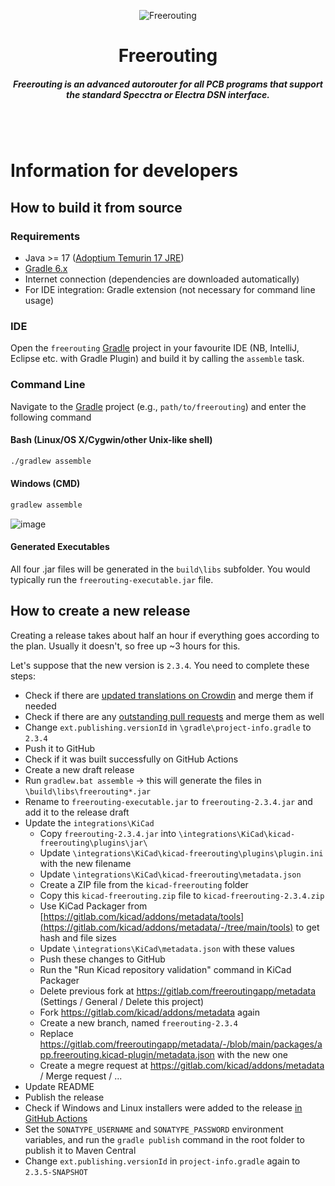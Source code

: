 <p align="center">
<img src="https://raw.githubusercontent.com/freerouting/freerouting/master/design/social_preview/freerouting_social_preview_1280x960_v2.png" alt="Freerouting" title="Freerouting" align="center">
</p>
<h1 align="center">Freerouting</h1>
<h5 align="center">Freerouting is an advanced autorouter for all PCB programs that support the standard Specctra or Electra DSN interface.</h5>

<br/>
<br/>

# Information for developers

## How to build it from source

### Requirements

- Java >= 17 ([Adoptium Temurin 17 JRE](https://adoptium.net/temurin/releases/))
- [Gradle 6.x](https://gradle.org/releases/)
- Internet connection (dependencies are downloaded automatically)
- For IDE integration: Gradle extension (not necessary for command line usage)

### IDE

Open the `freerouting` [Gradle](http://www.gradle.org/) project in your favourite IDE (NB, IntelliJ, Eclipse etc. with Gradle Plugin) and build it
by calling the `assemble` task.

### Command Line

Navigate to the [Gradle](http://www.gradle.org/) project (e.g., `path/to/freerouting`) and enter the following command

#### Bash (Linux/OS X/Cygwin/other Unix-like shell)

``` bash
./gradlew assemble
```

#### Windows (CMD)

```powershell
gradlew assemble
```

![image](https://user-images.githubusercontent.com/910321/143483981-5f1f8473-098e-4cf2-997b-a34d14346853.png)

#### Generated Executables

All four .jar files will be generated in the `build\libs` subfolder. You would typically run the `freerouting-executable.jar` file.

## How to create a new release

Creating a release takes about half an hour if everything goes according to the plan. Usually it doesn't, so free up ~3 hours for this.

Let's suppose that the new version is `2.3.4`. You need to complete these steps:

* Check if there are [updated translations on Crowdin](https://freerouting.crowdin.com/u/projects/1/activity) and merge them if needed
* Check if there are any [outstanding pull requests](https://github.com/freerouting/freerouting/pulls) and merge them as well
* Change `ext.publishing.versionId` in `\gradle\project-info.gradle` to `2.3.4`
* Push it to GitHub
* Check if it was built successfully on GitHub Actions
* Create a new draft release
* Run `gradlew.bat assemble` -> this will generate the files in `\build\libs\freerouting*.jar`
* Rename to `freerouting-executable.jar` to `freerouting-2.3.4.jar` and add it to the release draft
* Update the `integrations\KiCad`
	* Copy `freerouting-2.3.4.jar` into `\integrations\KiCad\kicad-freerouting\plugins\jar\`
	* Update `\integrations\KiCad\kicad-freerouting\plugins\plugin.ini` with the new filename
	* Update `\integrations\KiCad\kicad-freerouting\metadata.json`
	* Create a ZIP file from the `kicad-freerouting` folder
	* Copy this `kicad-freerouting.zip` file to `kicad-freerouting-2.3.4.zip`
	* Use KiCad Packager from [https://gitlab.com/kicad/addons/metadata/tools](https://gitlab.com/kicad/addons/metadata/-/tree/main/tools) to get hash and file sizes
	* Update `\integrations\KiCad\metadata.json` with these values
 	* Push these changes to GitHub
  	* Run the "Run Kicad repository validation" command in KiCad Packager
	* Delete previous fork at https://gitlab.com/freeroutingapp/metadata
(Settings / General / Delete this project)
	* Fork https://gitlab.com/kicad/addons/metadata again
	* Create a new branch, named `freerouting-2.3.4`
	* Replace https://gitlab.com/freeroutingapp/metadata/-/blob/main/packages/app.freerouting.kicad-plugin/metadata.json with the new one
	* Create a megre request at https://gitlab.com/kicad/addons/metadata / Merge request / ...
* Update README
* Publish the release
* Check if Windows and Linux installers were added to the release [in GitHub Actions](https://github.com/freerouting/freerouting/actions)
* Set the `SONATYPE_USERNAME` and `SONATYPE_PASSWORD` environment variables, and run the `gradle publish` command in the root folder to publish it to Maven Central
* Change `ext.publishing.versionId` in `project-info.gradle` again to `2.3.5-SNAPSHOT`
